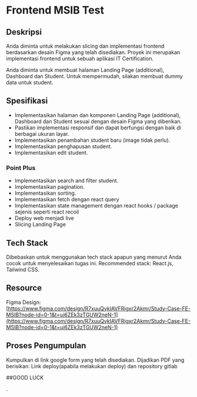 # Frontend MSIB Test

## Deskripsi

Anda diminta untuk melakukan slicing dan implementasi frontend berdasarkan desain Figma yang telah disediakan. Proyek ini merupakan implementasi frontend untuk sebuah aplikasi IT Certification.

Anda diminta untuk membuat halaman Landing Page (additional), Dashboard dan Student. Untuk mempermudah, silakan membuat dummy data untuk student.

## Spesifikasi

- Implementasikan halaman dan komponen Landing Page (additional), Dashboard dan Student  sesuai dengan desain Figma yang diberikan.
- Pastikan implementasi responsif dan dapat berfungsi dengan baik di berbagai ukuran layar.
- Implementasikan penambahan student baru (image tidak perlu).
- Implementasikan penghapusan student.
- Implementasikan edit student.

### Point Plus

- Implementasikan search and filter student.
- Implementasikan pagination.
- Implementasikan sorting.
- Implementasikan fetch dengan react query
- Implementasikan state management dengan react hooks / package sejenis seperti react recoil
- Deploy web menjadi live
- Slicing Landing Page 

## Tech Stack

Dibebaskan untuk menggunakan tech stack apapun yang menurut Anda cocok untuk menyelesaikan tugas ini. Recommended stack: React.js, Tailwind CSS.

## Resource

Figma Design: [https://www.figma.com/design/R7xuuQykIAVFRjgxr2Akmr/Study-Case-FE-MSIB?node-id=0-1&t=ui6ZEk3zTGUW2neN-1](https://www.figma.com/design/R7xuuQykIAVFRjgxr2Akmr/Study-Case-FE-MSIB?node-id=0-1&t=ui6ZEk3zTGUW2neN-1)

## Proses Pengumpulan

Kumpulkan di link google form yang telah disediakan. Dijadikan PDF yang berisikan: Link deploy(apabila melakukan deploy) dan repository gitlab

##GOOD LUCK

.